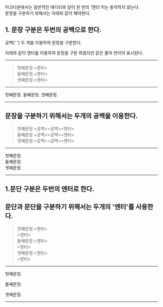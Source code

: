 마크다운에서는 일반적인 에디터와 같이 한 번의 '엔터'키는 동작하지 않는다.  
문장을 구분하기 위해서는 아래와 같이 해야한다.

## 1. 문장 구분은 두번의 공백으로 한다.
공백(' ') 두 개를 이용하여 문장을 구분한다.

아래와 같이 엔터를 이용하여 문장을 구분 하였지만 같은 줄어 연이어 표시된다. 

-----   
>첫째문장.<엔터>  
>둘째문장.<엔터>  
>셋째문장.<엔터>  
----- 
첫째문장.
둘째문장.
셋째문장.

-----

문장을 구분하기 위해서는 두개의 공백을 이용한다.  
-----   
>첫째문장.<공백><공백><엔터>  
>둘째문장.<공백><공백><엔터>  
>셋째문장.<공백><공백><엔터>  
----- 
첫째문장.  
둘째문장.  
셋째문장.  

-----

  
## 1.문단 구분은 두번의 엔터로 한다.
문단과 문단을 구분하기 위해서는 두개의 '엔터'를 사용한다.
-----   
>첫째문장.<엔터>  
><엔터>  
>둘째문장.<엔터>  
><엔터>  
>셋째문장.<엔터>  
><엔터>  
----- 
첫째문장.

둘째문장.

셋째문장.


-----
